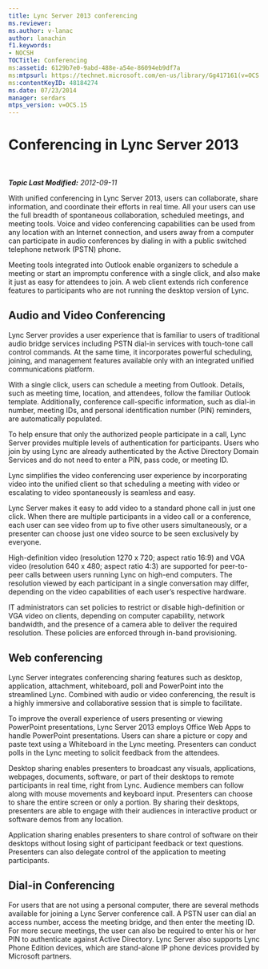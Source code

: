 ```yaml
---
title: Lync Server 2013 conferencing
ms.reviewer: 
ms.author: v-lanac
author: lanachin
f1.keywords:
- NOCSH
TOCTitle: Conferencing
ms:assetid: 6129b7e0-9abd-488e-a54e-86094eb9df7a
ms:mtpsurl: https://technet.microsoft.com/en-us/library/Gg417161(v=OCS.15)
ms:contentKeyID: 48184274
ms.date: 07/23/2014
manager: serdars
mtps_version: v=OCS.15
---
```


<div data-xmlns="http://www.w3.org/1999/xhtml">

<div class="topic" data-xmlns="http://www.w3.org/1999/xhtml" data-msxsl="urn:schemas-microsoft-com:xslt" data-cs="https://msdn.microsoft.com/">

<div data-asp="https://msdn2.microsoft.com/asp">

# Conferencing in Lync Server 2013

</div>

<div id="mainSection">

<div id="mainBody">

<span> </span>

_**Topic Last Modified:** 2012-09-11_

With unified conferencing in Lync Server 2013, users can collaborate, share information, and coordinate their efforts in real time. All your users can use the full breadth of spontaneous collaboration, scheduled meetings, and meeting tools. Voice and video conferencing capabilities can be used from any location with an Internet connection, and users away from a computer can participate in audio conferences by dialing in with a public switched telephone network (PSTN) phone.

Meeting tools integrated into Outlook enable organizers to schedule a meeting or start an impromptu conference with a single click, and also make it just as easy for attendees to join. A web client extends rich conference features to participants who are not running the desktop version of Lync.

<div>

## Audio and Video Conferencing

Lync Server provides a user experience that is familiar to users of traditional audio bridge services including PSTN dial-in services with touch-tone call control commands. At the same time, it incorporates powerful scheduling, joining, and management features available only with an integrated unified communications platform.

With a single click, users can schedule a meeting from Outlook. Details, such as meeting time, location, and attendees, follow the familiar Outlook template. Additionally, conference call-specific information, such as dial-in number, meeting IDs, and personal identification number (PIN) reminders, are automatically populated.

To help ensure that only the authorized people participate in a call, Lync Server provides multiple levels of authentication for participants. Users who join by using Lync are already authenticated by the Active Directory Domain Services and do not need to enter a PIN, pass code, or meeting ID.

Lync simplifies the video conferencing user experience by incorporating video into the unified client so that scheduling a meeting with video or escalating to video spontaneously is seamless and easy.

Lync Server makes it easy to add video to a standard phone call in just one click. When there are multiple participants in a video call or a conference, each user can see video from up to five other users simultaneously, or a presenter can choose just one video source to be seen exclusively by everyone.

High-definition video (resolution 1270 x 720; aspect ratio 16:9) and VGA video (resolution 640 x 480; aspect ratio 4:3) are supported for peer-to-peer calls between users running Lync on high-end computers. The resolution viewed by each participant in a single conversation may differ, depending on the video capabilities of each user’s respective hardware.

IT administrators can set policies to restrict or disable high-definition or VGA video on clients, depending on computer capability, network bandwidth, and the presence of a camera able to deliver the required resolution. These policies are enforced through in-band provisioning.

</div>

<div>

## Web conferencing

Lync Server integrates conferencing sharing features such as desktop, application, attachment, whiteboard, poll and PowerPoint into the streamlined Lync. Combined with audio or video conferencing, the result is a highly immersive and collaborative session that is simple to facilitate.

To improve the overall experience of users presenting or viewing PowerPoint presentations, Lync Server 2013 employs Office Web Apps to handle PowerPoint presentations. Users can share a picture or copy and paste text using a Whiteboard in the Lync meeting. Presenters can conduct polls in the Lync meeting to solicit feedback from the attendees.

Desktop sharing enables presenters to broadcast any visuals, applications, webpages, documents, software, or part of their desktops to remote participants in real time, right from Lync. Audience members can follow along with mouse movements and keyboard input. Presenters can choose to share the entire screen or only a portion. By sharing their desktops, presenters are able to engage with their audiences in interactive product or software demos from any location.

Application sharing enables presenters to share control of software on their desktops without losing sight of participant feedback or text questions. Presenters can also delegate control of the application to meeting participants.

</div>

<div>

## Dial-in Conferencing

For users that are not using a personal computer, there are several methods available for joining a Lync Server conference call. A PSTN user can dial an access number, access the meeting bridge, and then enter the meeting ID. For more secure meetings, the user can also be required to enter his or her PIN to authenticate against Active Directory. Lync Server also supports Lync Phone Edition devices, which are stand-alone IP phone devices provided by Microsoft partners.

</div>

</div>

<span> </span>

</div>

</div>

</div>

